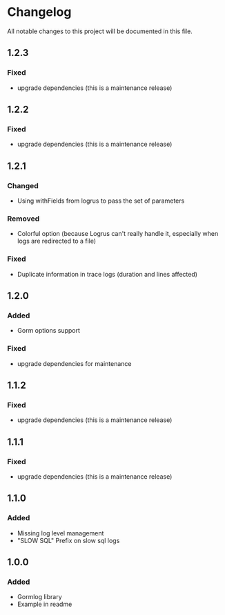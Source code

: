 # Changelog

All notable changes to this project will be documented in this file.

## 1.2.3

### Fixed

- upgrade dependencies (this is a maintenance release)

## 1.2.2

### Fixed

- upgrade dependencies (this is a maintenance release)

## 1.2.1

### Changed

- Using withFields from logrus to pass the set of parameters

### Removed

- Colorful option (because Logrus can't really handle it, especially when logs are redirected to a file)

### Fixed

- Duplicate information in trace logs (duration and lines affected)

## 1.2.0

### Added

- Gorm options support

### Fixed

- upgrade dependencies for maintenance

## 1.1.2

### Fixed

- upgrade dependencies (this is a maintenance release)

## 1.1.1

### Fixed

- upgrade dependencies (this is a maintenance release)

## 1.1.0

### Added

- Missing log level management
- "SLOW SQL" Prefix on slow sql logs

## 1.0.0

### Added

- Gormlog library
- Example in readme
